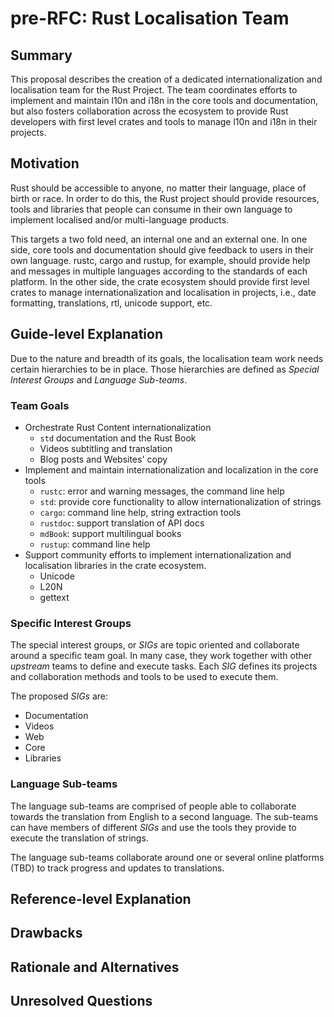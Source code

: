 # pre-RFC: Rust Localisation Team

## Summary

This proposal describes the creation of a dedicated
internationalization and  localisation team for the Rust Project. The
team coordinates efforts to implement and maintain l10n and i18n in
the core tools and documentation, but also fosters collaboration
across the ecosystem to provide Rust developers with first level
crates and tools to manage l10n and i18n in their projects.

## Motivation

Rust should be accessible to anyone, no matter their language, place
of birth or race. In order to do this, the Rust project should provide
resources, tools and libraries that people can consume in their own
language to implement localised and/or multi-language products.

This targets a two fold need, an internal one and an external one. In
one side, core tools and documentation should give feedback to users
in their own language. rustc, cargo and rustup, for example, should
provide help and messages in multiple languages according to the
standards of each platform. In the other side, the crate ecosystem
should provide first level crates to manage internationalization and
localisation in projects, i.e., date formatting, translations, rtl,
unicode support, etc.

## Guide-level Explanation

Due to the nature and breadth of its goals, the localisation team work
needs certain hierarchies to be in place. Those hierarchies are
defined as _Special Interest Groups_ and _Language Sub-teams_. 

### Team Goals

- Orchestrate Rust Content internationalization
  - `std` documentation and the Rust Book
  - Videos subtitling and translation
  - Blog posts and Websites' copy
- Implement and maintain internationalization and localization in the
  core tools 
  - `rustc`: error and warning messages, the command line help
  - `std`: provide core functionality to allow internationalization of strings
  - `cargo`: command line help, string extraction tools
  - `rustdoc`: support translation of API docs
  - `mdBook`: support multilingual books
  - `rustup`: command line help
- Support community efforts to implement internationalization and
  localisation libraries in the crate ecosystem.
  - Unicode
  - L20N
  - gettext

### Specific Interest Groups

The special interest groups, or _SIGs_ are topic oriented and
collaborate around a specific team goal. In many case, they work
together with other _upstream_ teams to define and execute tasks. Each
_SIG_ defines its projects and collaboration methods and tools to be used
to execute them.

The proposed _SIGs_ are:

- Documentation
- Videos
- Web
- Core
- Libraries

### Language Sub-teams

The language sub-teams are comprised of people able to collaborate
towards the translation from English to a second language. The
sub-teams can have members of different _SIGs_ and use the tools they
provide to execute the translation of strings.

The language sub-teams collaborate around one or several online
platforms (TBD) to track progress and updates to translations.

## Reference-level Explanation

## Drawbacks

## Rationale and Alternatives

## Unresolved Questions
